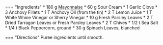 === "Ingredients"
    * 180 g [Mayonnaise](../hollandaise/mayonnaise/index.md)
    * 60 g Sour Cream
    * 1 Garlic Clove
    * 3 Anchovy Fillets
    * 1 T Anchovy Oil (from the tin)
    * 2 T Lemon Juice
    * 1 T White Whine Vinegar or Sherry Vinegar
    * 10 g Fresh Parsley Leaves
    * 2 T Dried Tarragon Leaves or Fresh Parsley Leaves
    * 2 T Chives
    * 1/2 t Sea Salt
    * 1/4 t Black Peppercorn, ground
    * 30 g Spinach Leaves, blanched

=== "Directions"
    Puree ingredients until smooth.

[^hurrell]:
    Hurrell, Sonny.
    ["STOP Buying Salad Dressing! My 5 Best Recipes."](https://www.youtube.com/watch?v=RF9aLBuW2-0)
    _YouTube: ThatDudeCanCook._
    31 May 2025.
